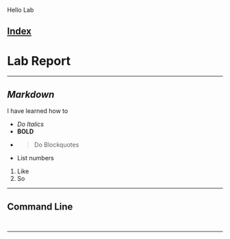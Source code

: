 Hello Lab

[Index](https://zcashe.github.io/cse15l-lab-reports/index.md)
---
# Lab Report
---
## *Markdown*
I have learned how to
* *Do Italics*
*  **BOLD**
*  > Do Blockquotes
*  List numbers
  1. Like
  2. So
---
## Command Line



```


```
---
